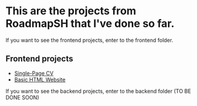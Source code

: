 # This are the projects from RoadmapSH that I've done so far.
If you want to see the frontend projects, enter to the frontend folder.

Frontend projects
----------------
* [Single-Page CV] 
* [Basic HTML Website]

    

If you want to see the backend projects, enter to the backend folder (TO BE DONE SOON)

[Single-Page CV]: https://roadmap.sh/projects/single-page-cv 
[Basic HTML Website]: https://roadmap.sh/projects/basic-html-website